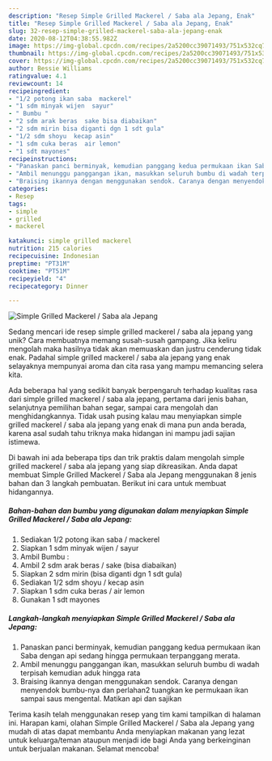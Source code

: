 ```yaml
---
description: "Resep Simple Grilled Mackerel / Saba ala Jepang, Enak"
title: "Resep Simple Grilled Mackerel / Saba ala Jepang, Enak"
slug: 32-resep-simple-grilled-mackerel-saba-ala-jepang-enak
date: 2020-08-12T04:38:55.982Z
image: https://img-global.cpcdn.com/recipes/2a5200cc39071493/751x532cq70/simple-grilled-mackerel-saba-ala-jepang-foto-resep-utama.jpg
thumbnail: https://img-global.cpcdn.com/recipes/2a5200cc39071493/751x532cq70/simple-grilled-mackerel-saba-ala-jepang-foto-resep-utama.jpg
cover: https://img-global.cpcdn.com/recipes/2a5200cc39071493/751x532cq70/simple-grilled-mackerel-saba-ala-jepang-foto-resep-utama.jpg
author: Bessie Williams
ratingvalue: 4.1
reviewcount: 14
recipeingredient:
- "1/2 potong ikan saba  mackerel"
- "1 sdm minyak wijen  sayur"
- " Bumbu "
- "2 sdm arak beras  sake bisa diabaikan"
- "2 sdm mirin bisa diganti dgn 1 sdt gula"
- "1/2 sdm shoyu  kecap asin"
- "1 sdm cuka beras  air lemon"
- "1 sdt mayones"
recipeinstructions:
- "Panaskan panci berminyak, kemudian panggang kedua permukaan ikan Saba dengan api sedang hingga permukaan terpanggang merata."
- "Ambil menunggu panggangan ikan, masukkan seluruh bumbu di wadah terpisah kemudian aduk hingga rata"
- "Braising ikannya dengan menggunakan sendok. Caranya dengan menyendok bumbu-nya dan perlahan2 tuangkan ke permukaan ikan sampai saus mengental. Matikan api dan sajikan"
categories:
- Resep
tags:
- simple
- grilled
- mackerel

katakunci: simple grilled mackerel 
nutrition: 215 calories
recipecuisine: Indonesian
preptime: "PT31M"
cooktime: "PT51M"
recipeyield: "4"
recipecategory: Dinner

---
```



![Simple Grilled Mackerel / Saba ala Jepang](https://img-global.cpcdn.com/recipes/2a5200cc39071493/751x532cq70/simple-grilled-mackerel-saba-ala-jepang-foto-resep-utama.jpg)

Sedang mencari ide resep simple grilled mackerel / saba ala jepang yang unik? Cara membuatnya memang susah-susah gampang. Jika keliru mengolah maka hasilnya tidak akan memuaskan dan justru cenderung tidak enak. Padahal simple grilled mackerel / saba ala jepang yang enak selayaknya mempunyai aroma dan cita rasa yang mampu memancing selera kita.

Ada beberapa hal yang sedikit banyak berpengaruh terhadap kualitas rasa dari simple grilled mackerel / saba ala jepang, pertama dari jenis bahan, selanjutnya pemilihan bahan segar, sampai cara mengolah dan menghidangkannya. Tidak usah pusing kalau mau menyiapkan simple grilled mackerel / saba ala jepang yang enak di mana pun anda berada, karena asal sudah tahu triknya maka hidangan ini mampu jadi sajian istimewa.




Di bawah ini ada beberapa tips dan trik praktis dalam mengolah simple grilled mackerel / saba ala jepang yang siap dikreasikan. Anda dapat membuat Simple Grilled Mackerel / Saba ala Jepang menggunakan 8 jenis bahan dan 3 langkah pembuatan. Berikut ini cara untuk membuat hidangannya.

<!--inarticleads1-->

##### Bahan-bahan dan bumbu yang digunakan dalam menyiapkan Simple Grilled Mackerel / Saba ala Jepang:

1. Sediakan 1/2 potong ikan saba / mackerel
1. Siapkan 1 sdm minyak wijen / sayur
1. Ambil  Bumbu :
1. Ambil 2 sdm arak beras / sake (bisa diabaikan)
1. Siapkan 2 sdm mirin (bisa diganti dgn 1 sdt gula)
1. Sediakan 1/2 sdm shoyu / kecap asin
1. Siapkan 1 sdm cuka beras / air lemon
1. Gunakan 1 sdt mayones




<!--inarticleads2-->

##### Langkah-langkah menyiapkan Simple Grilled Mackerel / Saba ala Jepang:

1. Panaskan panci berminyak, kemudian panggang kedua permukaan ikan Saba dengan api sedang hingga permukaan terpanggang merata.
1. Ambil menunggu panggangan ikan, masukkan seluruh bumbu di wadah terpisah kemudian aduk hingga rata
1. Braising ikannya dengan menggunakan sendok. Caranya dengan menyendok bumbu-nya dan perlahan2 tuangkan ke permukaan ikan sampai saus mengental. Matikan api dan sajikan




Terima kasih telah menggunakan resep yang tim kami tampilkan di halaman ini. Harapan kami, olahan Simple Grilled Mackerel / Saba ala Jepang yang mudah di atas dapat membantu Anda menyiapkan makanan yang lezat untuk keluarga/teman ataupun menjadi ide bagi Anda yang berkeinginan untuk berjualan makanan. Selamat mencoba!
